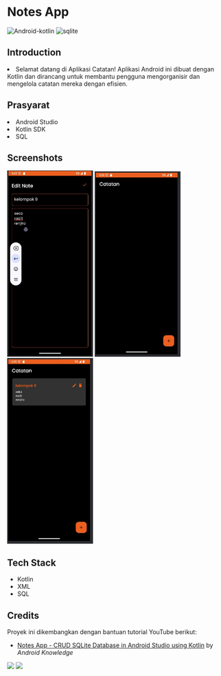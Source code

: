 # Notes App 
![Android-kotlin](https://img.shields.io/badge/Android-Kotlin-blue.svg) ![sqlite](https://img.shields.io/badge/SQLite-Database-orange.svg)

## Introduction
<li>Selamat datang di Aplikasi Catatan! Aplikasi Android ini dibuat dengan Kotlin dan dirancang untuk membantu pengguna mengorganisir dan mengelola catatan mereka dengan efisien.</li>

## Prasyarat
<li>Android Studio</li>
<li>Kotlin SDK</li>
<li>SQL</li>

## Screenshots 
<p float="center">
 <img src="./screenshots/Edit Note.jpg" alt="Logo Project" width="200"/>
  <img src="./screenshots/halaman utama kosong.jpg" alt="Logo Project" width="200"/>
  <img src="./screenshots/halaman utama setalah ada catatan.jpg" alt="Logo Project" width="200"/>
</p>

## Tech Stack 
<ul>
<li>Kotlin</li>
<li>XML</li>
<li>SQL</li>
</ul>

## Credits
Proyek ini dikembangkan dengan bantuan tutorial YouTube berikut:
<ul><li><a href="https://www.youtube.com/watch?v=BVAslimaGSk">Notes App - CRUD SQLite Database in Android Studio using Kotlin</a> by <em>Android Knowledge</em></li></ul>


<img src="https://forthebadge.com/images/badges/built-with-love.svg">
<img src="https://forthebadge.com/images/badges/made-with-kotlin.svg">
